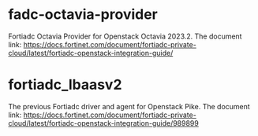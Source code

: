 # fadc-octavia-provider

Fortiadc Octavia Provider for Openstack Octavia 2023.2.
The document link:
https://docs.fortinet.com/document/fortiadc-private-cloud/latest/fortiadc-openstack-integration-guide/


# fortiadc_lbaasv2

The previous Fortiadc driver and agent for Openstack Pike.
The document link:
https://docs.fortinet.com/document/fortiadc-private-cloud/latest/fortiadc-openstack-integration-guide/989899

